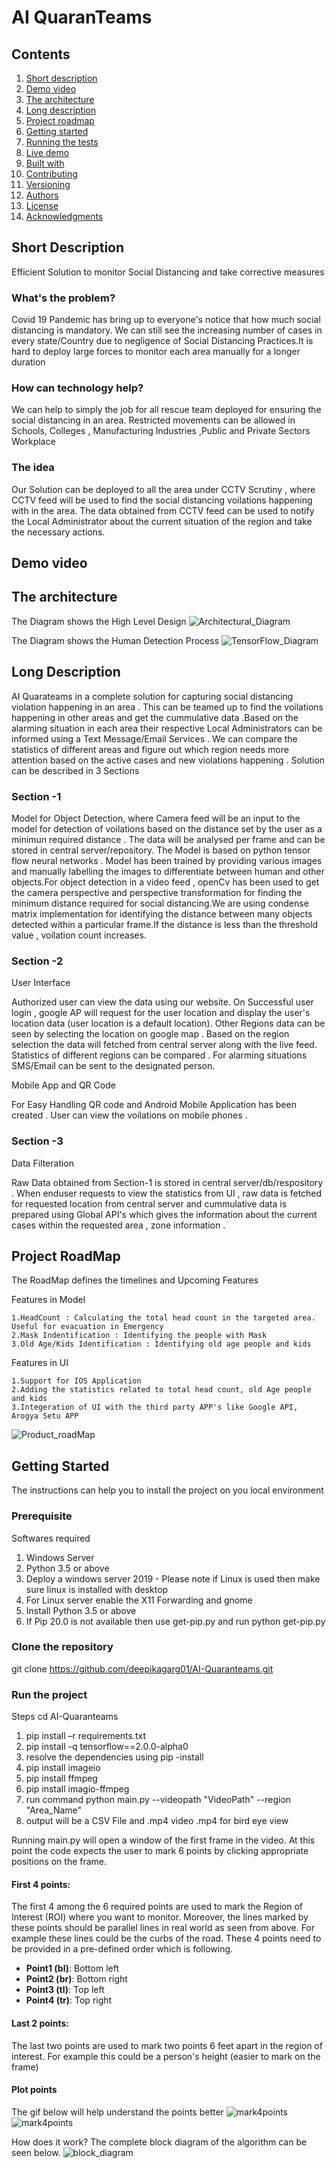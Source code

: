 # AI QuaranTeams 

## Contents
1. [Short description](#short-description)
1. [Demo video](#demo-video)
1. [The architecture](#the-architecture)
1. [Long description](#long-description)
1. [Project roadmap](#project-roadmap)
1. [Getting started](#getting-started)
1. [Running the tests](#running-the-tests)
1. [Live demo](#live-demo)
1. [Built with](#built-with)
1. [Contributing](#contributing)
1. [Versioning](#versioning)
1. [Authors](#authors)
1. [License](#license)
1. [Acknowledgments](#acknowledgments)


## Short Description
Efficient Solution to monitor Social Distancing and take corrective measures

### What's the problem?

Covid 19 Pandemic has bring up to everyone's  notice that how much social distancing is mandatory. We can still see the increasing number of cases in every state/Country due to negligence of Social Distancing Practices.It is hard to deploy large forces to monitor each area manually for a longer duration

### How can technology help?

We can help to simply the job for all rescue team deployed for ensuring the social distancing in an area. Restricted movements can be allowed in Schools, Colleges , Manufacturing Industries ,Public and Private Sectors Workplace

### The idea

Our Solution can be deployed to all the area under CCTV Scrutiny , where CCTV feed will be used to find the social distancing voilations happening with in the area. The data obtained from CCTV feed can be used to notify the Local Administrator about the current situation of the region and take the necessary actions.

## Demo video


## The architecture
The Diagram shows the High Level Design 
![Architectural_Diagram](documents/Architectural_Diagram.gif)

The Diagram shows the Human Detection Process
![TensorFlow_Diagram](documents/TensorFlow_Diagram.gif)

## Long Description
AI Quarateams in a complete solution for capturing social distancing violation happening in an area . This can be teamed up to find the voilations happening in other areas and get the cummulative data .Based on the alarming situation in each area their respective Local Administrators can be informed using a Text Message/Email Services . We can compare the statistics of different areas and figure out which region needs more attention based on the active cases and new violations happening .
Solution can be described in 3 Sections 

### Section -1 
Model for Object Detection, where Camera feed will be an input to the model for detection of  voilations based on the distance set by the user as a minimun required  distance .
The data will be analysed per frame and can be stored in central server/repository.
The Model is based on python tensor flow neural networks . Model has been trained by providing various images and manually labelling the images to differentiate between human and other objects.For object detection in a video feed , openCv has been used to get the camera perspective and perspective transformation for finding the minimum distance required for social distancing.We are using condense matrix implementation for identifying the distance between many objects detected within a particular frame.If the distance is less than the threshold value , voilation count increases.


### Section -2 
User Interface

Authorized user can view the data using our website. On Successful user login , google AP will request for the user location and display the user's location data (user location is a default location). Other Regions data can be seen by selecting the location on google map .
Based on the region selection the data will fetched from central server along with the live feed. Statistics of different regions can be compared . For alarming situations SMS/Email can be sent to the designated person.

Mobile App and QR Code 

For Easy Handling QR code and  Android Mobile Application has been created . User can view the voilations on mobile phones .

### Section -3 
Data Filteration 

Raw Data obtained from Section-1 is stored in central server/db/respository . When enduser requests to view the statistics from UI , raw data is fetched for requested location  from central server and  cummulative data is prepared using Global API's which gives the information about the current cases within the requested area , zone information .

## Project RoadMap
The RoadMap  defines the timelines and Upcoming Features

Features in Model 

    1.HeadCount : Calculating the total head count in the targeted area. Useful for evacuation in Emergency 
    2.Mask Indentification : Identifying the people with Mask 
    3.Old Age/Kids Identification : Identifying old age people and kids 
	
Features in UI 

    1.Support for IOS Application 
	2.Adding the statistics related to total head count, old Age people and kids
    3.Integeration of UI with the third party APP's like Google API, Arogya Setu APP
	
![Product_roadMap](documents/Product_RoadMap.gif)
	
## Getting Started 
The instructions can help you to install the project on you local environment

### Prerequisite 

Softwares required 
1. Windows Server
2. Python 3.5 or above 
3. Deploy a windows server 2019 - Please note if Linux is used then make sure linux is installed with desktop 
4. For Linux server enable the X11 Forwarding and gnome 
5. Install Python 3.5 or above 
5. If Pip 20.0 is not available then use get-pip.py 
   and run python get-pip.py


### Clone the repository

git clone https://github.com/deepikagarg01/AI-Quaranteams.git

### Run the project

Steps 
cd AI-Quaranteams
1. pip install –r requirements.txt
2. pip install -q tensorflow==2.0.0-alpha0
3. resolve the dependencies using pip -install
4. pip install imageio
5. pip install ffmpeg
6. pip install imagio-ffmpeg
7. run command python main.py --videopath "VideoPath" --region "Area_Name"
8. output will be a CSV File and .mp4 video .mp4 for bird eye view


Running main.py will open a window of the first frame in the video. At this point the code expects the user to mark 6 points by clicking appropriate positions on the frame.

#### First 4 points:
The first 4 among the 6 required points are used to mark the Region of Interest (ROI) where you want to monitor. Moreover, the lines marked by these points should be parallel lines in real world as seen from above. For example these lines could be the curbs of the road.
These 4 points need to be provided in a pre-defined order which is following.

* __Point1 (bl)__: Bottom left
* __Point2 (br)__: Bottom right
* __Point3 (tl)__: Top left
* __Point4 (tr)__: Top right

#### Last 2 points:
The last two points are used to mark two points 6 feet apart in the region of interest. For example this could be a person's height (easier to mark on the frame)

#### Plot points
The gif below will help understand the points better
![mark4points](images/mark4points.gif)
![mark4points](images/Pedestrian.gif)

How does it work?
The complete block diagram of the algorithm can be seen below.
![block_diagram](images/block_diagram.gif)









